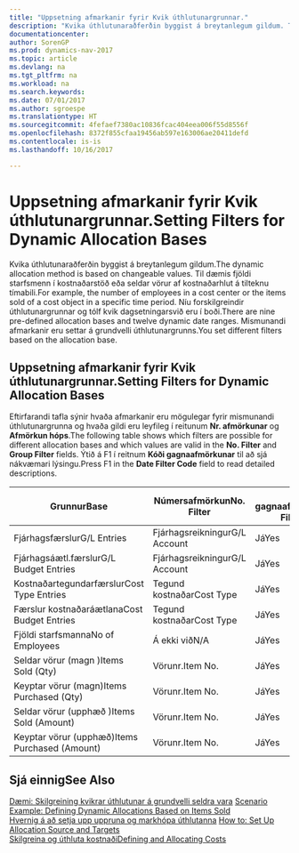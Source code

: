 ```yaml
---
title: "Uppsetning afmarkanir fyrir Kvik úthlutunargrunnar."
description: "Kvika úthlutunaraðferðin byggist á breytanlegum gildum. Til dæmis fjöldi starfsmenn í kostnaðarstöð eða seldar vörur af kostnaðarhlut á tilteknu tímabili. Níu forskilgreindir úthlutunargrunnar og tólf kvik dagsetningarsvið eru í boði. Mismunandi afmarkanir eru settar á grundvelli úthlutunargrunns."
documentationcenter: 
author: SorenGP
ms.prod: dynamics-nav-2017
ms.topic: article
ms.devlang: na
ms.tgt_pltfrm: na
ms.workload: na
ms.search.keywords: 
ms.date: 07/01/2017
ms.author: sgroespe
ms.translationtype: HT
ms.sourcegitcommit: 4fefaef7380ac10836fcac404eea006f55d8556f
ms.openlocfilehash: 8372f855cfaa19456ab597e163006ae20411defd
ms.contentlocale: is-is
ms.lasthandoff: 10/16/2017

---
```

# <a name="setting-filters-for-dynamic-allocation-bases"></a><span data-ttu-id="797c3-106">Uppsetning afmarkanir fyrir Kvik úthlutunargrunnar.</span><span class="sxs-lookup"><span data-stu-id="797c3-106">Setting Filters for Dynamic Allocation Bases</span></span>
<span data-ttu-id="797c3-107">Kvika úthlutunaraðferðin byggist á breytanlegum gildum.</span><span class="sxs-lookup"><span data-stu-id="797c3-107">The dynamic allocation method is based on changeable values.</span></span> <span data-ttu-id="797c3-108">Til dæmis fjöldi starfsmenn í kostnaðarstöð eða seldar vörur af kostnaðarhlut á tilteknu tímabili.</span><span class="sxs-lookup"><span data-stu-id="797c3-108">For example, the number of employees in a cost center or the items sold of a cost object in a specific time period.</span></span> <span data-ttu-id="797c3-109">Níu forskilgreindir úthlutunargrunnar og tólf kvik dagsetningarsvið eru í boði.</span><span class="sxs-lookup"><span data-stu-id="797c3-109">There are nine pre-defined allocation bases and twelve dynamic date ranges.</span></span> <span data-ttu-id="797c3-110">Mismunandi afmarkanir eru settar á grundvelli úthlutunargrunns.</span><span class="sxs-lookup"><span data-stu-id="797c3-110">You set different filters based on the allocation base.</span></span>  

## <a name="setting-filters-for-dynamic-allocation-bases"></a><span data-ttu-id="797c3-111">Uppsetning afmarkanir fyrir Kvik úthlutunargrunnar.</span><span class="sxs-lookup"><span data-stu-id="797c3-111">Setting Filters for Dynamic Allocation Bases</span></span>  
 <span data-ttu-id="797c3-112">Eftirfarandi tafla sýnir hvaða afmarkanir eru mögulegar fyrir mismunandi úthlutunargrunna og hvaða gildi eru leyfileg í reitunum **Nr. afmörkunar** og **Afmörkun hóps**.</span><span class="sxs-lookup"><span data-stu-id="797c3-112">The following table shows which filters are possible for different allocation bases and which values are valid in the **No. Filter** and **Group Filter** fields.</span></span> <span data-ttu-id="797c3-113">Ýtið á F1 í reitnum **Kóði gagnaafmörkunar** til að sjá nákvæmari lýsingu.</span><span class="sxs-lookup"><span data-stu-id="797c3-113">Press F1 in the **Date Filter Code** field to read detailed descriptions.</span></span>  

|<span data-ttu-id="797c3-114">**Grunnur**</span><span class="sxs-lookup"><span data-stu-id="797c3-114">**Base**</span></span>|<span data-ttu-id="797c3-115">**Númersafmörkun**</span><span class="sxs-lookup"><span data-stu-id="797c3-115">**No. Filter**</span></span>|<span data-ttu-id="797c3-116">**Kóti gagnaafmörkunar**</span><span class="sxs-lookup"><span data-stu-id="797c3-116">**Date Filter Code**</span></span>|<span data-ttu-id="797c3-117">**Afmörkun kostnaðarstaðar**</span><span class="sxs-lookup"><span data-stu-id="797c3-117">**Cost Center Filter**</span></span>|<span data-ttu-id="797c3-118">**Afmörkun kostnaðarhlutar**</span><span class="sxs-lookup"><span data-stu-id="797c3-118">**Cost Object Filter**</span></span>|<span data-ttu-id="797c3-119">**Afmörkun hópa**</span><span class="sxs-lookup"><span data-stu-id="797c3-119">**Group Filter**</span></span>|  
|--------------|----------------------------------------|----------------------------------------------|------------------------------------------------|------------------------------------------------|------------------------------------------|  
|<span data-ttu-id="797c3-120">Fjárhagsfærslur</span><span class="sxs-lookup"><span data-stu-id="797c3-120">G/L Entries</span></span>|<span data-ttu-id="797c3-121">Fjárhagsreikningur</span><span class="sxs-lookup"><span data-stu-id="797c3-121">G/L Account</span></span>|<span data-ttu-id="797c3-122">Já</span><span class="sxs-lookup"><span data-stu-id="797c3-122">Yes</span></span>|<span data-ttu-id="797c3-123">Já</span><span class="sxs-lookup"><span data-stu-id="797c3-123">Yes</span></span>|<span data-ttu-id="797c3-124">Já</span><span class="sxs-lookup"><span data-stu-id="797c3-124">Yes</span></span>|<span data-ttu-id="797c3-125">Á ekki við</span><span class="sxs-lookup"><span data-stu-id="797c3-125">N/A</span></span>|  
|<span data-ttu-id="797c3-126">Fjárhagsáætl.færslur</span><span class="sxs-lookup"><span data-stu-id="797c3-126">G/L Budget Entries</span></span>|<span data-ttu-id="797c3-127">Fjárhagsreikningur</span><span class="sxs-lookup"><span data-stu-id="797c3-127">G/L Account</span></span>|<span data-ttu-id="797c3-128">Já</span><span class="sxs-lookup"><span data-stu-id="797c3-128">Yes</span></span>|<span data-ttu-id="797c3-129">Já</span><span class="sxs-lookup"><span data-stu-id="797c3-129">Yes</span></span>|<span data-ttu-id="797c3-130">Já</span><span class="sxs-lookup"><span data-stu-id="797c3-130">Yes</span></span>|<span data-ttu-id="797c3-131">Heiti fjárhagsáætl.</span><span class="sxs-lookup"><span data-stu-id="797c3-131">G/L Budget Name</span></span>|  
|<span data-ttu-id="797c3-132">Kostnaðartegundarfærslur</span><span class="sxs-lookup"><span data-stu-id="797c3-132">Cost Type Entries</span></span>|<span data-ttu-id="797c3-133">Tegund kostnaðar</span><span class="sxs-lookup"><span data-stu-id="797c3-133">Cost Type</span></span>|<span data-ttu-id="797c3-134">Já</span><span class="sxs-lookup"><span data-stu-id="797c3-134">Yes</span></span>|<span data-ttu-id="797c3-135">Já</span><span class="sxs-lookup"><span data-stu-id="797c3-135">Yes</span></span>|<span data-ttu-id="797c3-136">Já</span><span class="sxs-lookup"><span data-stu-id="797c3-136">Yes</span></span>|<span data-ttu-id="797c3-137">Á ekki við</span><span class="sxs-lookup"><span data-stu-id="797c3-137">N/A</span></span>|  
|<span data-ttu-id="797c3-138">Færslur kostnaðaráætlana</span><span class="sxs-lookup"><span data-stu-id="797c3-138">Cost Budget Entries</span></span>|<span data-ttu-id="797c3-139">Tegund kostnaðar</span><span class="sxs-lookup"><span data-stu-id="797c3-139">Cost Type</span></span>|<span data-ttu-id="797c3-140">Já</span><span class="sxs-lookup"><span data-stu-id="797c3-140">Yes</span></span>|<span data-ttu-id="797c3-141">Já</span><span class="sxs-lookup"><span data-stu-id="797c3-141">Yes</span></span>|<span data-ttu-id="797c3-142">Já</span><span class="sxs-lookup"><span data-stu-id="797c3-142">Yes</span></span>|<span data-ttu-id="797c3-143">Heiti áætlunar</span><span class="sxs-lookup"><span data-stu-id="797c3-143">Budget Name</span></span>|  
|<span data-ttu-id="797c3-144">Fjöldi starfsmanna</span><span class="sxs-lookup"><span data-stu-id="797c3-144">No of Employees</span></span>|<span data-ttu-id="797c3-145">Á ekki við</span><span class="sxs-lookup"><span data-stu-id="797c3-145">N/A</span></span>|<span data-ttu-id="797c3-146">Já</span><span class="sxs-lookup"><span data-stu-id="797c3-146">Yes</span></span>|<span data-ttu-id="797c3-147">Já</span><span class="sxs-lookup"><span data-stu-id="797c3-147">Yes</span></span>|<span data-ttu-id="797c3-148">Já</span><span class="sxs-lookup"><span data-stu-id="797c3-148">Yes</span></span>|<span data-ttu-id="797c3-149">Á ekki við</span><span class="sxs-lookup"><span data-stu-id="797c3-149">N/A</span></span>|  
|<span data-ttu-id="797c3-150">Seldar vörur (magn )</span><span class="sxs-lookup"><span data-stu-id="797c3-150">Items Sold (Qty)</span></span>|<span data-ttu-id="797c3-151">Vörunr.</span><span class="sxs-lookup"><span data-stu-id="797c3-151">Item No.</span></span>|<span data-ttu-id="797c3-152">Já</span><span class="sxs-lookup"><span data-stu-id="797c3-152">Yes</span></span>|<span data-ttu-id="797c3-153">Já</span><span class="sxs-lookup"><span data-stu-id="797c3-153">Yes</span></span>|<span data-ttu-id="797c3-154">Já</span><span class="sxs-lookup"><span data-stu-id="797c3-154">Yes</span></span>|<span data-ttu-id="797c3-155">Birgðabókunarflokkur</span><span class="sxs-lookup"><span data-stu-id="797c3-155">Inventory Posting Group</span></span>|  
|<span data-ttu-id="797c3-156">Keyptar vörur (magn)</span><span class="sxs-lookup"><span data-stu-id="797c3-156">Items Purchased (Qty)</span></span>|<span data-ttu-id="797c3-157">Vörunr.</span><span class="sxs-lookup"><span data-stu-id="797c3-157">Item No.</span></span>|<span data-ttu-id="797c3-158">Já</span><span class="sxs-lookup"><span data-stu-id="797c3-158">Yes</span></span>|<span data-ttu-id="797c3-159">Já</span><span class="sxs-lookup"><span data-stu-id="797c3-159">Yes</span></span>|<span data-ttu-id="797c3-160">Já</span><span class="sxs-lookup"><span data-stu-id="797c3-160">Yes</span></span>|<span data-ttu-id="797c3-161">Birgðabókunarflokkur</span><span class="sxs-lookup"><span data-stu-id="797c3-161">Inventory Posting Group</span></span>|  
|<span data-ttu-id="797c3-162">Seldar vörur (upphæð )</span><span class="sxs-lookup"><span data-stu-id="797c3-162">Items Sold (Amount)</span></span>|<span data-ttu-id="797c3-163">Vörunr.</span><span class="sxs-lookup"><span data-stu-id="797c3-163">Item No.</span></span>|<span data-ttu-id="797c3-164">Já</span><span class="sxs-lookup"><span data-stu-id="797c3-164">Yes</span></span>|<span data-ttu-id="797c3-165">Já</span><span class="sxs-lookup"><span data-stu-id="797c3-165">Yes</span></span>|<span data-ttu-id="797c3-166">Já</span><span class="sxs-lookup"><span data-stu-id="797c3-166">Yes</span></span>|<span data-ttu-id="797c3-167">Birgðabókunarflokkur</span><span class="sxs-lookup"><span data-stu-id="797c3-167">Inventory Posting Group</span></span>|  
|<span data-ttu-id="797c3-168">Keyptar vörur (upphæð)</span><span class="sxs-lookup"><span data-stu-id="797c3-168">Items Purchased (Amount)</span></span>|<span data-ttu-id="797c3-169">Vörunr.</span><span class="sxs-lookup"><span data-stu-id="797c3-169">Item No.</span></span>|<span data-ttu-id="797c3-170">Já</span><span class="sxs-lookup"><span data-stu-id="797c3-170">Yes</span></span>|<span data-ttu-id="797c3-171">Já</span><span class="sxs-lookup"><span data-stu-id="797c3-171">Yes</span></span>|<span data-ttu-id="797c3-172">Já</span><span class="sxs-lookup"><span data-stu-id="797c3-172">Yes</span></span>|<span data-ttu-id="797c3-173">Birgðabókunarflokkur</span><span class="sxs-lookup"><span data-stu-id="797c3-173">Inventory Posting Group</span></span>|  

## <a name="see-also"></a><span data-ttu-id="797c3-174">Sjá einnig</span><span class="sxs-lookup"><span data-stu-id="797c3-174">See Also</span></span>  
 <span data-ttu-id="797c3-175">[Dæmi: Skilgreining kvikrar úthlutunar á grundvelli seldra vara](finance-scenario-example-defining-dynamic-allocations-based-on-items-sold.md) </span><span class="sxs-lookup"><span data-stu-id="797c3-175">[Scenario Example: Defining Dynamic Allocations Based on Items Sold](finance-scenario-example-defining-dynamic-allocations-based-on-items-sold.md) </span></span>  
 <span data-ttu-id="797c3-176">[Hvernig á að setja upp uppruna og markhópa úthlutanna](finance-how-to-set-up-allocation-source-and-targets.md) </span><span class="sxs-lookup"><span data-stu-id="797c3-176">[How to: Set Up Allocation Source and Targets](finance-how-to-set-up-allocation-source-and-targets.md) </span></span>  
 [<span data-ttu-id="797c3-177">Skilgreina og úthluta kostnaði</span><span class="sxs-lookup"><span data-stu-id="797c3-177">Defining and Allocating Costs</span></span>](finance-define-and-allocate-costs.md)

